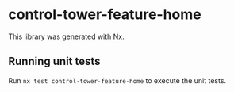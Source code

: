 # control-tower-feature-home

This library was generated with [Nx](https://nx.dev).

## Running unit tests

Run `nx test control-tower-feature-home` to execute the unit tests.
